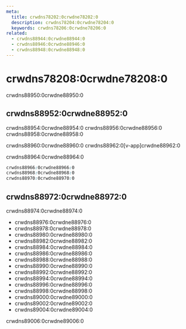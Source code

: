 ```yaml
---
meta:
  title: crwdns78202:0crwdne78202:0
  description: crwdns78204:0crwdne78204:0
  keywords: crwdns78206:0crwdne78206:0
related:
  - crwdns88944:0crwdne88944:0
  - crwdns88946:0crwdne88946:0
  - crwdns88948:0crwdne88948:0
---
```


# crwdns78208:0crwdne78208:0

crwdns88950:0crwdne88950:0

<entry-ad />

## crwdns88952:0crwdne88952:0

crwdns88954:0crwdne88954:0 crwdns88956:0crwdne88956:0 crwdns88958:0crwdne88958:0

<alert type="warning"> crwdns88960:0crwdne88960:0 crwdns88962:0[v-app]crwdne88962:0</alert>

crwdns88964:0crwdne88964:0

```scss
crwdns88966:0crwdne88966:0
crwdns88968:0crwdne88968:0
crwdns88970:0crwdne88970:0
```

## crwdns88972:0crwdne88972:0

crwdns88974:0crwdne88974:0

* crwdns88976:0crwdne88976:0
* crwdns88978:0crwdne88978:0
* crwdns88980:0crwdne88980:0
* crwdns88982:0crwdne88982:0
* crwdns88984:0crwdne88984:0
* crwdns88986:0crwdne88986:0
* crwdns88988:0crwdne88988:0
* crwdns88990:0crwdne88990:0
* crwdns88992:0crwdne88992:0
* crwdns88994:0crwdne88994:0
* crwdns88996:0crwdne88996:0
* crwdns88998:0crwdne88998:0
* crwdns89000:0crwdne89000:0
* crwdns89002:0crwdne89002:0
* crwdns89004:0crwdne89004:0

crwdns89006:0crwdne89006:0

<backmatter />
